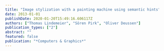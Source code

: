 ```yaml
---
title: "Image stylization with a painting machine using semantic hints"
date: 2013-01-01
publishDate: 2020-01-20T15:49:16.606117Z
authors: ["Thomas Lindemeier", "Sören Pirk", "Oliver Deussen"]
publication_types: ["2"]
abstract: ""
featured: false
publication: "*Computers & Graphics*"
---
```


